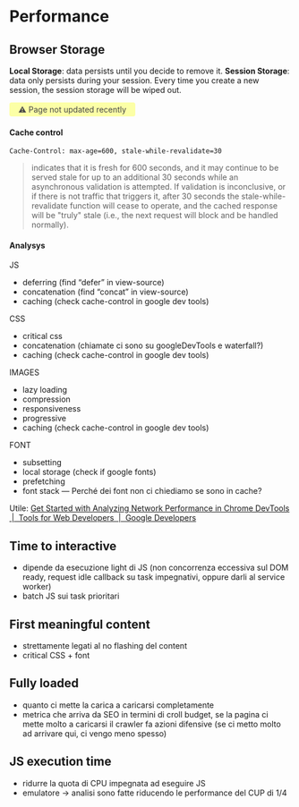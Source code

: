 # Performance

## Browser Storage

**Local Storage**: data persists until you decide to remove it.
**Session Storage**: data only persists during your session. Every time you create a new session, the session storage will be wiped out.

<span style="display: inline-block; background: #FCFFA6; padding: 4px 16px; border-radius: 4px; color: #484848"> ⚠️ Page not updated recently</span>

#### Cache control

`Cache-Control: max-age=600, stale-while-revalidate=30`

> indicates that it is fresh for 600 seconds, and it may continue to be
> served stale for up to an additional 30 seconds while an asynchronous
> validation is attempted. If validation is inconclusive, or if there
> is not traffic that triggers it, after 30 seconds the stale-while-
> revalidate function will cease to operate, and the cached response
> will be "truly" stale (i.e., the next request will block and be
> handled normally).

#### Analysys

JS

- deferring (find “defer” in view-source)
- concatenation (find “concat” in view-source)
- caching (check cache-control in google dev tools)

CSS

- critical css
- concatenation (chiamate ci sono su googleDevTools e waterfall?)
- caching (check cache-control in google dev tools)

IMAGES

- lazy loading
- compression
- responsiveness
- progressive
- caching (check cache-control in google dev tools)

FONT

- subsetting
- local storage (check if google fonts)
- prefetching
- font stack
  — Perché dei font non ci chiediamo se sono in cache?

Utile:
[Get Started with Analyzing Network Performance in Chrome DevTools  \|  Tools for Web Developers  |  Google Developers](https://developers.google.com/web/tools/chrome-devtools/network-performance/)

## Time to interactive

- dipende da esecuzione light di JS (non concorrenza eccessiva sul DOM ready, request idle callback su task impegnativi, oppure darli al service worker)
- batch JS sui task prioritari

## First meaningful content

- strettamente legati al no flashing del content
- critical CSS + font

## Fully loaded

- quanto ci mette la carica a caricarsi completamente
- metrica che arriva da SEO in termini di croll budget, se la pagina ci mette molto a caricarsi il crawler fa azioni difensive (se ci metto molto ad arrivare qui, ci vengo meno spesso)

## JS execution time

- ridurre la quota di CPU impegnata ad eseguire JS
- emulatore → analisi sono fatte riducendo le performance del CUP di 1/4
